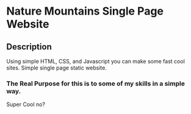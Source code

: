 # Nature Mountains Single Page Website

## Description
Using simple HTML, CSS, and Javascript you can make some fast cool sites. Simple single page static website.

### The Real Purpose for this is to some of my skills in a simple way.

Super Cool no?

